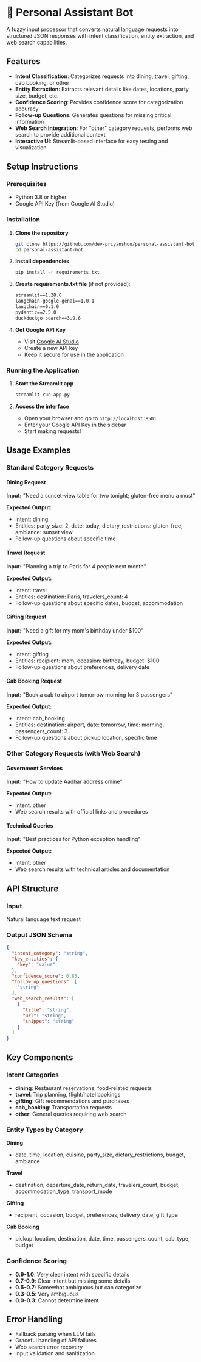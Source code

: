 # 🤖 Personal Assistant Bot

A fuzzy input processor that converts natural language requests into structured JSON responses with intent classification, entity extraction, and web search capabilities.

## Features

- **Intent Classification**: Categorizes requests into dining, travel, gifting, cab booking, or other
- **Entity Extraction**: Extracts relevant details like dates, locations, party size, budget, etc.
- **Confidence Scoring**: Provides confidence score for categorization accuracy
- **Follow-up Questions**: Generates questions for missing critical information
- **Web Search Integration**: For "other" category requests, performs web search to provide additional context
- **Interactive UI**: Streamlit-based interface for easy testing and visualization

## Setup Instructions

### Prerequisites

- Python 3.8 or higher
- Google API Key (from Google AI Studio)

### Installation

1. **Clone the repository**
   ```bash
   git clone https://github.com/dev-priyanshuu/personal-assistant-bot
   cd personal-assistant-bot
   ```

2. **Install dependencies**
   ```bash
   pip install -r requirements.txt
   ```

3. **Create requirements.txt file** (if not provided):
   ```txt
   streamlit==1.28.0
   langchain-google-genai==1.0.1
   langchain==0.1.0
   pydantic==2.5.0
   duckduckgo-search==3.9.6
   ```

4. **Get Google API Key**
   - Visit [Google AI Studio](https://aistudio.google.com)
   - Create a new API key
   - Keep it secure for use in the application

### Running the Application

1. **Start the Streamlit app**
   ```bash
   streamlit run app.py
   ```

2. **Access the interface**
   - Open your browser and go to `http://localhost:8501`
   - Enter your Google API Key in the sidebar
   - Start making requests!

## Usage Examples

### Standard Category Requests

#### Dining Request
**Input:** "Need a sunset-view table for two tonight; gluten-free menu a must"

**Expected Output:**
- Intent: dining
- Entities: party_size: 2, date: today, dietary_restrictions: gluten-free, ambiance: sunset view
- Follow-up questions about specific time

#### Travel Request
**Input:** "Planning a trip to Paris for 4 people next month"

**Expected Output:**
- Intent: travel
- Entities: destination: Paris, travelers_count: 4
- Follow-up questions about specific dates, budget, accommodation

#### Gifting Request
**Input:** "Need a gift for my mom's birthday under $100"

**Expected Output:**
- Intent: gifting
- Entities: recipient: mom, occasion: birthday, budget: $100
- Follow-up questions about preferences, delivery date

#### Cab Booking Request
**Input:** "Book a cab to airport tomorrow morning for 3 passengers"

**Expected Output:**
- Intent: cab_booking
- Entities: destination: airport, date: tomorrow, time: morning, passengers_count: 3
- Follow-up questions about pickup location, specific time

### Other Category Requests (with Web Search)

#### Government Services
**Input:** "How to update Aadhar address online"

**Expected Output:**
- Intent: other
- Web search results with official links and procedures

#### Technical Queries
**Input:** "Best practices for Python exception handling"

**Expected Output:**
- Intent: other
- Web search results with technical articles and documentation

## API Structure

### Input
Natural language text request

### Output JSON Schema
```json
{
  "intent_category": "string",
  "key_entities": {
    "key": "value"
  },
  "confidence_score": 0.85,
  "follow_up_questions": [
    "string"
  ],
  "web_search_results": [
    {
      "title": "string",
      "url": "string", 
      "snippet": "string"
    }
  ]
}
```

## Key Components

### Intent Categories

- **dining**: Restaurant reservations, food-related requests
- **travel**: Trip planning, flight/hotel bookings
- **gifting**: Gift recommendations and purchases
- **cab_booking**: Transportation requests
- **other**: General queries requiring web search

### Entity Types by Category

**Dining**
- date, time, location, cuisine, party_size, dietary_restrictions, budget, ambiance

**Travel**
- destination, departure_date, return_date, travelers_count, budget, accommodation_type, transport_mode

**Gifting**
- recipient, occasion, budget, preferences, delivery_date, gift_type

**Cab Booking**
- pickup_location, destination, date, time, passengers_count, cab_type, budget

### Confidence Scoring

- **0.9-1.0**: Very clear intent with specific details
- **0.7-0.9**: Clear intent but missing some details
- **0.5-0.7**: Somewhat ambiguous but can categorize
- **0.3-0.5**: Very ambiguous
- **0.0-0.3**: Cannot determine intent

## Error Handling

- Fallback parsing when LLM fails
- Graceful handling of API failures
- Web search error recovery
- Input validation and sanitization
